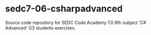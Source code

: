 # sedc7-06-csharpadvanced
Source code repository for SEDC Code Academy 7.0 6th subject 'C# Advanced' G3 students exercises.
